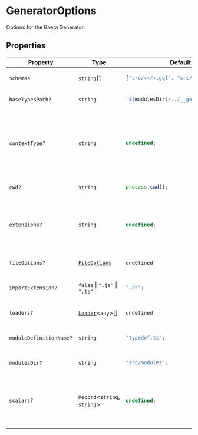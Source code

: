 # GeneratorOptions

Options for the Baeta Generator.

## Properties

<table>
<thead>
<tr>
<th>Property</th>
<th>Type</th>
<th>Default value</th>
<th>Description</th>
</tr>
</thead>
<tbody>
<tr>
<td>

<a id="schemas"></a> `schemas`

</td>
<td>

`string`[]

</td>
<td>

```ts
["src/∗∗/∗.gql", "src/∗∗/∗.graphql"];
```

</td>
<td>

Glob pattern(s) to locate GraphQL schema files.

</td>
</tr>
<tr>
<td>

<a id="basetypespath"></a> `baseTypesPath?`

</td>
<td>

`string`

</td>
<td>

```ts
`${modulesDir}/../__generated__/types.ts`;
```

</td>
<td>

Output path for the generated base types file.

</td>
</tr>
<tr>
<td>

<a id="contexttype"></a> `contextType?`

</td>
<td>

`string`

</td>
<td>

```ts
undefined;
```

</td>
<td>

Path to the context type definition.
Supports both named and default exports.

**Examples**

```ts
contextType: "src/types/context.ts#Context"; // for named export
```

```ts
contextType: "src/types/context.ts"; // for default export
```

</td>
</tr>
<tr>
<td>

<a id="cwd"></a> `cwd?`

</td>
<td>

`string`

</td>
<td>

```ts
process.cwd();
```

</td>
<td>

Current working directory for resolving relative paths.

</td>
</tr>
<tr>
<td>

<a id="extensions"></a> `extensions?`

</td>
<td>

`string`

</td>
<td>

```ts
undefined;
```

</td>
<td>

Path to Baeta Extensions (ex. auth-extension).
Only default export is supported.

**Example**

```ts
extensions: "src/extensions.ts";
```

</td>
</tr>
<tr>
<td>

<a id="fileoptions"></a> `fileOptions?`

</td>
<td>

[`FileOptions`](../../generator-sdk/interfaces/FileOptions.md)

</td>
<td>

`undefined`

</td>
<td>

Configuration options for generated files.

</td>
</tr>
<tr>
<td>

<a id="importextension"></a> `importExtension?`

</td>
<td>

`false` \| `".js"` \| `".ts"`

</td>
<td>

```ts
".ts";
```

</td>
<td>

File extension to use in generated import statements.
Set to false to omit extensions.

</td>
</tr>
<tr>
<td>

<a id="loaders"></a> `loaders?`

</td>
<td>

[`Loader`](../../generator-sdk/interfaces/Loader.md)\<`any`\>[]

</td>
<td>

`undefined`

</td>
<td>

Custom schema loaders for processing schema files.

</td>
</tr>
<tr>
<td>

<a id="moduledefinitionname"></a> `moduleDefinitionName?`

</td>
<td>

`string`

</td>
<td>

```ts
"typedef.ts";
```

</td>
<td>

Filename for the generated module definition file.
Contains type definitions and the GraphQL AST.

</td>
</tr>
<tr>
<td>

<a id="modulesdir"></a> `modulesDir?`

</td>
<td>

`string`

</td>
<td>

```ts
"src/modules";
```

</td>
<td>

Root directory where GraphQL modules are defined.

</td>
</tr>
<tr>
<td>

<a id="scalars"></a> `scalars?`

</td>
<td>

`Record`\<`string`, `string`\>

</td>
<td>

```ts
undefined;
```

</td>
<td>

Custom scalar type mappings.
Maps GraphQL scalar types to TypeScript types.
Supports global types and imports.

**Example**

```ts
{ DateTime: 'Date', JSON: 'Record<string, unknown>' }	 *
```

</td>
</tr>
</tbody>
</table>
